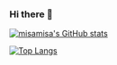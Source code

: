### Hi there 👋

[![misamisa's GitHub stats](https://github-readme-stats.vercel.app/api?username=misamisa-create&theme=vue-dark&show_icons=true)](https://github.com/misamisa-create/github-readme-stats)

[![Top Langs](https://github-readme-stats.vercel.app/api/top-langs/?username=misamisa-create&theme=vue-dark&show_icons=true&layout=compact)](https://github.com/misamisa-create/github-readme-stats)

